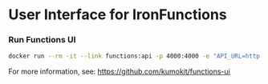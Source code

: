 # User Interface for IronFunctions

### Run Functions UI

```sh
docker run --rm -it --link functions:api -p 4000:4000 -e "API_URL=http://api:8080" iron/functions-ui
```

For more information, see:  https://github.com/kumokit/functions-ui
